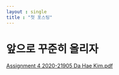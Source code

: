 ```yaml
---
layout : single
title : "첫 포스팅"
---
```


# 앞으로 꾸준히 올리자

[Assignment 4 2020-21905 Da Hae Kim.pdf](https://github.com/dahye6709/dahye6709.github.io/files/7812452/Assignment.4.2020-21905.Da.Hae.Kim.pdf)
